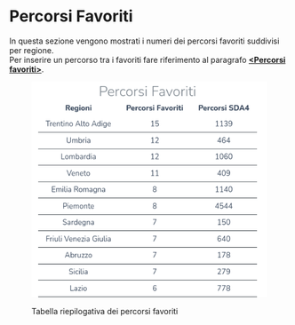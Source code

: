 # Percorsi Favoriti

In questa sezione vengono mostrati i numeri dei percorsi favoriti suddivisi per regione. \
Per inserire un percorso tra i favoriti fare riferimento al paragrafo [**\<Percorsi favoriti>**](https://catastorei.gitbook.io/documentazione-osm2cai/interfaccia-utente/resources/territorio/percorsi-escursionistici-sda#percorsi-favoriti).&#x20;

<figure><img src="../../.gitbook/assets/image (1) (1) (1).png" alt=""><figcaption><p>Tabella riepilogativa dei percorsi favoriti</p></figcaption></figure>
